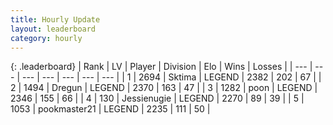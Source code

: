 ```yaml
---
title: Hourly Update
layout: leaderboard
category: hourly
---
```


{: .leaderboard}
| Rank | LV | Player | Division | Elo | Wins | Losses |
| --- | --- | --- | --- | --- | --- | --- |
| <span data-change="0">1</span> | 2694 | <span title="ID: 353063">Sktima</span> | LEGEND | <span data-change="0">2382</span> | <span data-change="0">202</span> | <span data-change="0">67</span> |
| <span data-change="0">2</span> | 1494 | <span title="ID: 337810">Dregun</span> | LEGEND | <span data-change="0">2370</span> | <span data-change="0">163</span> | <span data-change="0">47</span> |
| <span data-change="0">3</span> | 1282 | <span title="ID: 540690">poon</span> | LEGEND | <span data-change="0">2346</span> | <span data-change="0">155</span> | <span data-change="0">66</span> |
| <span data-change="0">4</span> | 130 | <span title="ID: 756478">Jessienugie</span> | LEGEND | <span data-change="0">2270</span> | <span data-change="0">89</span> | <span data-change="0">39</span> |
| <span data-change="0">5</span> | 1053 | <span title="ID: 652474">pookmaster21</span> | LEGEND | <span data-change="0">2235</span> | <span data-change="0">111</span> | <span data-change="0">50</span> |